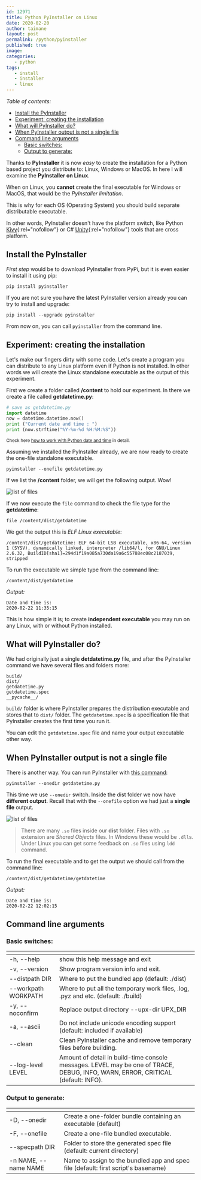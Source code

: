 ```yaml
---
id: 12971
title: Python PyInstaller on Linux
date: 2020-02-20
author: taimane
layout: post
permalink: /python/pyinstaller
published: true
image: 
categories: 
   - python
tags:
   - install
   - installer
   - linux
---
```

_Table of contents:_
- [Install the PyInstaller](#install-the-pyinstaller)
- [Experiment: creating the installation](#experiment-creating-the-installation)
- [What will PyInstaller do?](#what-will-pyinstaller-do)
- [When PyInstaller output is not a single file](#when-pyinstaller-output-is-not-a-single-file)
- [Command line arguments](#command-line-arguments)
  - [Basic switches:](#basic-switches)
  - [Output to generate:](#output-to-generate)

Thanks to **PyInstaller** it is now _easy_ to create the installation for a Python based project you distribute to: Linux, Windows or MacOS. In here I will examine the **PyInstaller on Linux**.

When on Linux, you **cannot** create the final executable for Windows or MacOS, that would be the _PyInstaller limitation_.

This is why for each OS (Operating System) you should build separate distributable executable.

In other words, PyInstaller doesn't have the platform switch, like Python [Kivy](https://kivy.org/){:rel="nofollow"} or C# [Unity](https://unity.com/){:rel="nofollow"} tools that are cross platform.

## Install the PyInstaller

_First step_ would be to download PyInstaller from PyPi, but it is even easier to install it using pip:
```
pip install pyinstaller
```

If you are not sure you have the latest PyInstaller version already you can try to install and upgrade:
```
pip install --upgrade pyinstaller
```
From now on, you can call `pyinstaller` from the command line.

## Experiment: creating the installation

Let's make our fingers dirty with some code. Let's create a program you can distribute to any Linux platform even if Python is not installed. In other words we will create the Linux standalone executable as the output of this experiment.

First we create a folder called **/content** to hold our experiment. In there we create a file called **getdatetime.py**:

```python
# save as getdatetime.py
import datetime
now = datetime.datetime.now()
print ("Current date and time : ")
print (now.strftime("%Y-%m-%d %H:%M:%S"))
```

<sub>Check here [how to work with Python date and time](https://programming-review.com/python/datetime) in detail.</sub>

Assuming we installed the PyInstaller already, we are now ready to create the one-file standalone executable.

```
pyinstaller --onefile getdatetime.py
```

If we list the **/content** folder, we will get the following output. Wow!

![list of files](/wp-content/uploads/2020/02/pyinstaller1.jpg)

If we now execute the `file` command to check the file type for the **getdatetime**:

```
file /content/dist/getdatetime
```

We get the output this is _ELF Linux executable_:
```
/content/dist/getdatetime: ELF 64-bit LSB executable, x86-64, version 1 (SYSV), dynamically linked, interpreter /lib64/l, for GNU/Linux 2.6.32, BuildID[sha1]=294d1f19a085a730da19a6c55788ec08c2187039, stripped
```

To run the executable we simple type from the command line:
```
/content/dist/getdatetime
```

_Output:_
```
Date and time is: 
2020-02-22 11:35:15
```

This is how simple it is; to create **independent executable** you may run on any Linux, with or without Python installed.

## What will PyInstaller do?

We had originally just a single **detdatetime.py** file, and after the PyInstaller command we have several files and folders more:

```
build/ 
dist/
getdatetime.py
getdatetime.spec
__pycache__/
```

`build/` folder is where PyInstaller prepares the distribution executable and stores that to `dist/` folder. The `getdatetime.spec` is a specification file that PyInstaller creates the first time you run it.

You can edit the `getdatetime.spec` file and name your output executable other way.

## When PyInstaller output is not a single file

There is another way. You can run PyInstaller with [this command](#output-to-generate):
```
pyinstaller --onedir getdatetime.py
```
This time we use `--onedir` switch. Inside the dist folder we now have **different output**. Recall that with the `--onefile` option we had just a **single file** output.

![list of files](/wp-content/uploads/2020/02/pyinstaller2.jpg)


> There are many `.so` files inside our **dist** folder. Files with `.so` extension are _Shared Objects_ files. In Windows these would be `.dll`s. Under Linux you can get some feedback on `.so` files using `ldd` command.


To run the final executable and to get the output we should call from the command line:
```
/content/dist/getdatetime/getdatetime
```

_Output:_
```
Date and time is: 
2020-02-22 12:02:15
```


## Command line arguments

### Basic switches:
[]() | []() 
---------|----------
 -h, --help           |  show this help message and exit
-v, --version         |Show program version info and exit.
--distpath DIR        |Where to put the bundled app (default: ./dist)
--workpath WORKPATH   |Where to put all the temporary work files, .log, .pyz and etc. (default: ./build)
-y, --noconfirm       |Replace output directory --upx-dir UPX_DIR     |Path to UPX utility (default: search the execution path)
-a, --ascii           |Do not include unicode encoding support (default: included if available)
--clean               |Clean PyInstaller cache and remove temporary files before building.
--log-level LEVEL     |Amount of detail in build-time console messages. LEVEL may be one of TRACE, DEBUG, INFO, WARN, ERROR, CRITICAL (default: INFO).

### Output to generate:

[]() | []() 
---------|----------
-D, --onedir          |Create a one-folder bundle containing an executable (default)
-F, --onefile         |Create a one-file bundled executable.
--specpath DIR        |Folder to store the generated spec file (default: current directory)
-n NAME, --name NAME  |Name to assign to the bundled app and spec file (default: first script's basename)


<!-- https://github.com/pyinstaller/pyinstaller/wiki/Supported-Packages -->